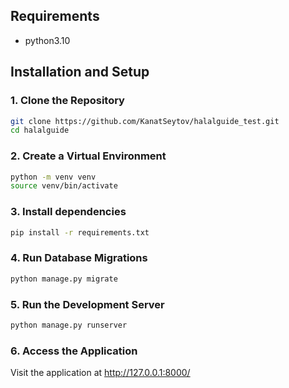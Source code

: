 
## Requirements
- python3.10

## Installation and Setup

### 1. Clone the Repository
```bash
git clone https://github.com/KanatSeytov/halalguide_test.git
cd halalguide
```
### 2. Create a Virtual Environment
```bash
python -m venv venv
source venv/bin/activate
```

### 3. Install dependencies
```bash
pip install -r requirements.txt
```

### 4. Run Database Migrations
```bash
python manage.py migrate
```
### 5. Run the Development Server
```bash
python manage.py runserver
```
### 6. Access the Application
Visit the application at http://127.0.0.1:8000/
